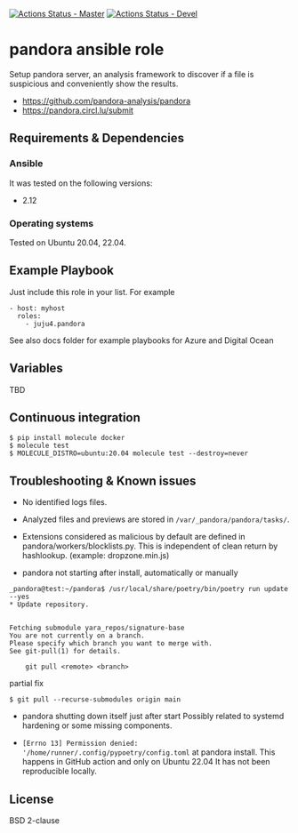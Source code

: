 [![Actions Status - Master](https://github.com/juju4/ansible-pandora/workflows/AnsibleCI/badge.svg)](https://github.com/juju4/ansible-pandora/actions?query=branch%3Amaster)
[![Actions Status - Devel](https://github.com/juju4/ansible-pandora/workflows/AnsibleCI/badge.svg?branch=devel)](https://github.com/juju4/ansible-pandora/actions?query=branch%3Adevel)

# pandora ansible role

Setup pandora server, an analysis framework to discover if a file is suspicious and conveniently show the results.
* https://github.com/pandora-analysis/pandora
* https://pandora.circl.lu/submit

## Requirements & Dependencies

### Ansible
It was tested on the following versions:
 * 2.12

### Operating systems

Tested on Ubuntu 20.04, 22.04.

## Example Playbook

Just include this role in your list.
For example

```
- host: myhost
  roles:
    - juju4.pandora
```

See also docs folder for example playbooks for Azure and Digital Ocean

## Variables

TBD

## Continuous integration

```
$ pip install molecule docker
$ molecule test
$ MOLECULE_DISTRO=ubuntu:20.04 molecule test --destroy=never
```

## Troubleshooting & Known issues

* No identified logs files.
* Analyzed files and previews are stored in `/var/_pandora/pandora/tasks/`.
* Extensions considered as malicious by default are defined in pandora/workers/blocklists.py. This is independent of clean return by hashlookup. (example: dropzone.min.js)

* pandora not starting after install, automatically or manually
```
_pandora@test:~/pandora$ /usr/local/share/poetry/bin/poetry run update --yes
* Update repository.


Fetching submodule yara_repos/signature-base
You are not currently on a branch.
Please specify which branch you want to merge with.
See git-pull(1) for details.

    git pull <remote> <branch>
```
partial fix
```
$ git pull --recurse-submodules origin main
```

* pandora shutting down itself just after start
Possibly related to systemd hardening or some missing components.

* `[Errno 13] Permission denied: '/home/runner/.config/pypoetry/config.toml` at pandora install.
This happens in GitHub action and only on Ubuntu 22.04
It has not been reproducible locally.

## License

BSD 2-clause
